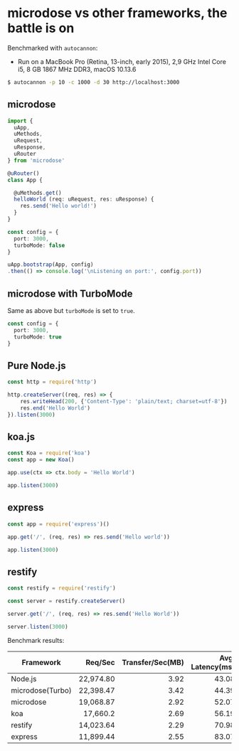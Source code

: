 # microdose vs other frameworks, the battle is on

Benchmarked with `autocannon`:
- Run on a MacBook Pro (Retina, 13-inch, early 2015), 2,9 GHz Intel Core i5, 8 GB 1867 MHz DDR3, macOS 10.13.6

```sh
$ autocannon -p 10 -c 1000 -d 30 http://localhost:3000
```

## microdose
```typescript
import {
  uApp,
  uMethods,
  uRequest,
  uResponse,
  uRouter
} from 'microdose'

@uRouter()
class App {

  @uMethods.get()
  helloWorld (req: uRequest, res: uResponse) {
    res.send('Hello world!')
  }
}

const config = {
  port: 3000,
  turboMode: false
}

uApp.bootstrap(App, config)
.then(() => console.log('\nListening on port:', config.port))
```

## microdose with TurboMode
Same as above but `turboMode` is set to `true`.
```typescript
const config = {
  port: 3000,
  turboMode: true
}
```

## Pure Node.js
```typescript
const http = require('http')

http.createServer((req, res) => {
    res.writeHead(200, {'Content-Type': 'plain/text; charset=utf-8'})
    res.end('Hello World')
}).listen(3000)
```

## koa.js
```typescript
const Koa = require('koa')
const app = new Koa()

app.use(ctx => ctx.body = 'Hello World')

app.listen(3000)
```

## express
```typescript
const app = require('express')()

app.get('/', (req, res) => res.send('Hello world'))

app.listen(3000)
```

## restify
```typescript
const restify = require('restify')

const server = restify.createServer()

server.get('/', (req, res) => res.send('Hello World'))

server.listen(3000)
```


Benchmark results:

| Framework        | Req/Sec   | Transfer/Sec(MB) | Avg. Latency(ms) | Max. Latency(ms) | Errors |
| ---------------- | --------: | ---------------: | ---------------: | ---------------: | -----: |
| Node.js          | 22,974.80 | 3.92             | 43.08            | 2,724.17         | 54     |
| microdose(Turbo) | 22,398.47 | 3.42             | 44.39            | 5,563.25         | 7      |
| microdose        | 19,068.87 | 2.92             | 52.07            | 3,904.16         | 4      |
| koa              | 17,660.2  | 2.69             | 56.19            | 4,202.71         | 2      |
| restify          | 14,023.64 | 2.29             | 70.98            | 2,772.03         | 8      |
| express          | 11,899.44 | 2.55             | 83.07            | 9,994.24         | 2      |
